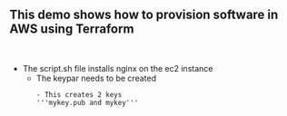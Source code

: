<h2>This demo shows how to provision software in AWS using Terraform</h2>
<br>

- The script.sh file installs nginx on the ec2 instance
    - The keypar needs to be created 
        ```ssh-keygen -f mykey'''
        - This creates 2 keys 
        '''mykey.pub and mykey'''
        
